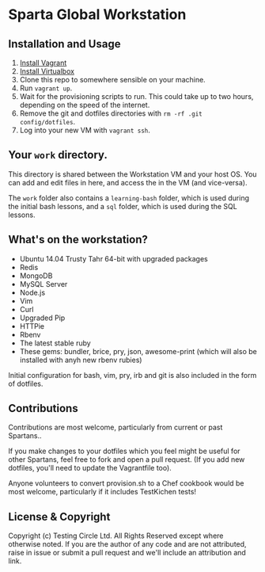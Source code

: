 # Sparta Global Workstation

## Installation and Usage

1. [Install Vagrant](https://www.vagrantup.com/downloads.html)
2. [Install Virtualbox](https://www.virtualbox.org/wiki/Downloads)
3. Clone this repo to somewhere sensible on your machine.
4. Run `vagrant up`.
5. Wait for the provisioning scripts to run. This could take up to two hours, depending on the speed of the internet.
5. Remove the git and dotfiles directories with `rm -rf .git config/dotfiles`.
6. Log into your new VM with `vagrant ssh`.

## Your `work` directory.

This directory is shared between the Workstation VM and your host OS. You can add and edit files in here, and access the in the VM (and vice-versa).

The `work` folder also contains a `learning-bash` folder, which is used during the initial bash lessons, and a `sql` folder, which is used during the SQL lessons.

## What's on the workstation?

* Ubuntu 14.04 Trusty Tahr 64-bit with upgraded packages
* Redis
* MongoDB
* MySQL Server
* Node.js
* Vim
* Curl
* Upgraded Pip
* HTTPie
* Rbenv
* The latest stable ruby
* These gems: bundler, brice, pry, json, awesome-print (which will also be installed with anyh new rbenv rubies)

Initial configuration for bash, vim, pry, irb and git is also included in the form of dotfiles.

## Contributions
Contributions are most welcome, particularly from current or past Spartans..

If you make changes to your dotfiles which you feel might be useful for other Spartans, feel free to fork and open a pull request. (If you add new dotfiles, you'll need to update the Vagrantfile too).

Anyone volunteers to convert provision.sh to a Chef cookbook would be most welcome, particularly if it includes TestKichen tests!

## License & Copyright
Copyright (c) Testing Circle Ltd. All Rights Reserved except where otherwise noted. If you are the author of any code and are not attributed, raise in issue or submit a pull request and we'll include an attribution and link.
